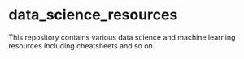 # data_science_resources
This repository contains various data science and machine learning resources including cheatsheets and so on.
